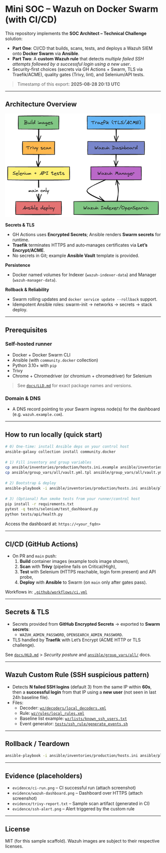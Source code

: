 # Mini SOC – Wazuh on Docker Swarm (with CI/CD)

This repository implements the **SOC Architect – Technical Challenge** solution:
- **Part One**: CI/CD that builds, scans, tests, and deploys a Wazuh SIEM onto **Docker Swarm** via **Ansible**.
- **Part Two**: A **custom Wazuh rule** that detects *multiple failed SSH attempts followed by a successful login using a new user*.
- Security-first choices (secrets via GH Actions + Swarm, TLS via Traefik/ACME), quality gates (Trivy, lint), and Selenium/API tests.

> Timestamp of this export: **2025-08-28 20:13 UTC**

---

## Architecture Overview
![CI/CD and Docker Swarm Diagram](./diagram.png)


**Secrets & TLS**
- GH Actions uses **Encrypted Secrets**; Ansible renders **Swarm secrets** for runtime.
- **Traefik** terminates HTTPS and auto‑manages certificates via **Let’s Encrypt/ACME**.
- No secrets in Git; example **Ansible Vault** template is provided.

**Persistence**
- Docker named volumes for Indexer (`wazuh-indexer-data`) and Manager (`wazuh-manager-data`).

**Rollback & Reliability**
- Swarm rolling updates and `docker service update --rollback` support.
- Idempotent Ansible roles: swarm-init → networks → secrets → stack deploy.

---

## Prerequisites

### Self‑hosted runner
- Docker + Docker Swarm CLI
- Ansible (with `community.docker` collection)
- Python 3.10+ with `pip`
- Trivy
- Chrome + Chromedriver (or chromium + chromedriver) for Selenium

> See [`docs/LLD.md`](docs/LLD.md) for exact package names and versions.

### Domain & DNS
- A DNS record pointing to your Swarm ingress node(s) for the dashboard (e.g. `wazuh.example.com`).

---

## How to run locally (quick start)

```bash
# 0) One-time: install Ansible deps on your control host
ansible-galaxy collection install community.docker

# 1) Fill inventory and group variables
cp ansible/inventories/production/hosts.ini.example ansible/inventories/production/hosts.ini
cp ansible/group_vars/all/vault.yml.tpl ansible/group_vars/all/vault.yml  # then edit with your secrets

# 2) Bootstrap & deploy
ansible-playbook -i ansible/inventories/production/hosts.ini ansible/playbooks/deploy.yml

# 3) (Optional) Run smoke tests from your runner/control host
pip install -r requirements.txt
pytest -q tests/selenium/test_dashboard.py
python tests/api/health.py
```

Access the dashboard at: `https://<your_fqdn>`

---

## CI/CD (GitHub Actions)

- On PR and `main` push:
  1) **Build** container images (example tools image shown),
  2) **Scan** with **Trivy** (pipeline fails on Critical/High),
  3) **Test** with Selenium (HTTPS reachable, login form present) and API probe,
  4) **Deploy** with **Ansible** to Swarm (on `main` only after gates pass).

Workflows in: [`.github/workflows/ci.yml`](.github/workflows/ci.yml)

---

## Secrets & TLS

- Secrets provided from **GitHub Encrypted Secrets** → exported to **Swarm secrets**:
  - `WAZUH_ADMIN_PASSWORD`, `OPENSEARCH_ADMIN_PASSWORD`.
- TLS handled by **Traefik** with Let’s Encrypt (ACME HTTP or TLS challenge).

See [`docs/HLD.md`](docs/HLD.md) > *Security posture* and [`ansible/group_vars/all/`](ansible/group_vars/all/) docs.

---

## Wazuh Custom Rule (SSH suspicious pattern)

- Detects **N failed SSH logins** (default 3) from the same IP within **60s**, then a **successful login** from that IP using a **new user** (not seen in last 24h baseline file).
- Files:
  - Decoder: [`wz/decoders/local_decoders.xml`](wz/decoders/local_decoders.xml)
  - Rule: [`wz/rules/local_rules.xml`](wz/rules/local_rules.xml)
  - Baseline list example: [`wz/lists/known_ssh_users.txt`](wz/lists/known_ssh_users.txt)
  - Event generator: [`tests/ssh_rule/generate_events.sh`](tests/ssh_rule/generate_events.sh)

---

## Rollback / Teardown

```bash
ansible-playbook -i ansible/inventories/production/hosts.ini ansible/playbooks/teardown.yml
```

---

## Evidence (placeholders)

- `evidence/ci-run.png` – CI successful run (attach screenshot)
- `evidence/wazuh-dashboard.png` – Dashboard over HTTPS (attach screenshot)
- `evidence/trivy-report.txt` – Sample scan artifact (generated in CI)
- `evidence/ssh-alert.png` – Alert triggered by the custom rule

---

## License

MIT (for this sample scaffold). Wazuh images are subject to their respective licenses.

